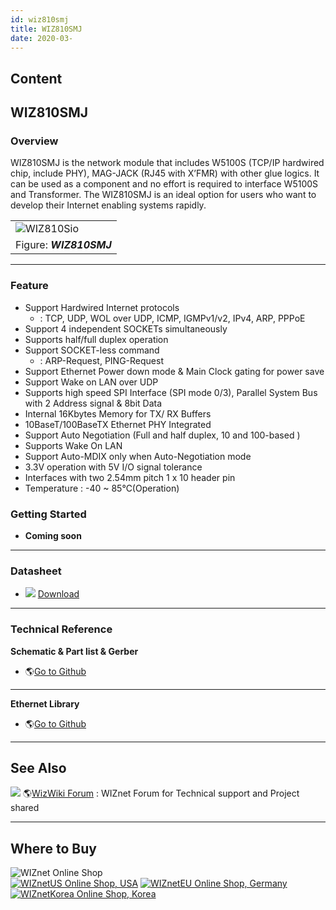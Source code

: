 ```yaml
---
id: wiz810smj
title: WIZ810SMJ
date: 2020-03-
---
```



## Content
## WIZ810SMJ

### Overview

WIZ810SMJ is the network module that includes W5100S (TCP/IP hardwired
chip, include PHY), MAG-JACK (RJ45 with X’FMR) with other glue logics.
It can be used as a component and no effort is required to interface
W5100S and Transformer. The WIZ810SMJ is an ideal option for users who
want to develop their Internet enabling systems rapidly.

|                                                      |
| ---------------------------------------------------- |
| ![WIZ810Sio](/products/wiz810smj/wiz810smj_2.png%20) |
| Figure: ***WIZ810SMJ***                              |

-----

### Feature

  - Support Hardwired Internet protocols
      - : TCP, UDP, WOL over UDP, ICMP, IGMPv1/v2, IPv4, ARP, PPPoE
  - Support 4 independent SOCKETs simultaneously
  - Supports half/full duplex operation
  - Support SOCKET-less command
      - : ARP-Request, PING-Request
  - Support Ethernet Power down mode & Main Clock gating for power save
  - Support Wake on LAN over UDP
  - Supports high speed SPI Interface (SPI mode 0/3), Parallel System
    Bus with 2 Address signal & 8bit Data
  - Internal 16Kbytes Memory for TX/ RX Buffers
  - 10BaseT/100BaseTX Ethernet PHY Integrated
  - Support Auto Negotiation (Full and half duplex, 10 and 100-based )
  - Supports Wake On LAN
  - Support Auto-MDIX only when Auto-Negotiation mode
  - 3.3V operation with 5V I/O signal tolerance
  - Interfaces with two 2.54mm pitch 1 x 10 header pin
  - Temperature : -40 \~ 85℃(Operation)

### Getting Started

  - **Coming soon**

-----

### Datasheet

  - ![](/products/w5500/w5500_evb/icons/download.png)
    [Download](https://www.wiznet.io/wp-content/uploads/2019/01/WIZ810SMJ-DataSheet-V1.0.pdf)

-----

### Technical Reference

**Schematic & Part list & Gerber**

  - 🌎[Go to
    Github](https://github.com/Wiznet/Hardware-Files-of-WIZnet/tree/master/05_Network_Module)

-----

**Ethernet Library**

  - 🌎[Go to Github](https://github.com/Wiznet/ioLibrary_Driver)

-----

## See Also

![](/products/w5500/w5500_evb/icons/link.png) 🌎[WizWiki
Forum](http://www.wizwiki.net/forum) : WIZnet Forum for Technical
support and Project shared

-----

## Where to Buy



![WIZnet Online Shop](/products/w5500/buynow.png)  
[![WIZnetUS Online Shop,
USA](/products/w5500/w5500_evb/icons/dollar.png)](http://www.shopwiznet.com/)
[![WIZnetEU Online Shop,
Germany](/products/w5500/w5500_evb/icons/european-euro.png)](http://shop.wiznet.eu/)
[![WIZnetKorea Online Shop,
Korea](/products/w5500/w5500_evb/icons/won.png)](http://shop.wiznet.co.kr/)
